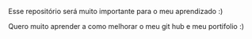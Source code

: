 Esse repositório será muito importante para o meu aprendizado :)

Quero muito aprender a como melhorar o meu git hub e meu portifolio :)
